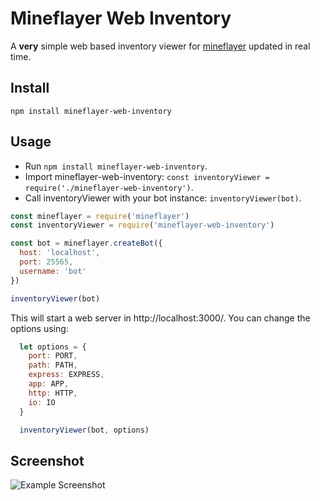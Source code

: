 # Mineflayer Web Inventory
A **very** simple web based inventory viewer for [mineflayer](https://github.com/PrismarineJS/mineflayer) updated in real time.

## Install
`npm install mineflayer-web-inventory`

## Usage
- Run `npm install mineflayer-web-inventory`.
- Import mineflayer-web-inventory: `const inventoryViewer = require('./mineflayer-web-inventory')`.
- Call inventoryViewer with your bot instance: `inventoryViewer(bot)`.

```js
const mineflayer = require('mineflayer')
const inventoryViewer = require('mineflayer-web-inventory')

const bot = mineflayer.createBot({
  host: 'localhost',
  port: 25565,
  username: 'bot'
})

inventoryViewer(bot)
```

This will start a web server in http://localhost:3000/.
You can change the options using:
```js
  let options = {
    port: PORT,
    path: PATH,
    express: EXPRESS,
    app: APP,
    http: HTTP,
    io: IO
  }

  inventoryViewer(bot, options)
```

## Screenshot
![Example Screenshot](https://i.imgur.com/iOKN3Y6.png)